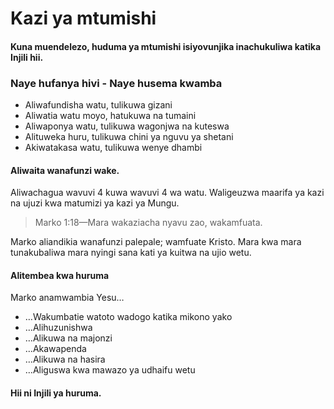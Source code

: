# Kazi ya mtumishi

#### Kuna muendelezo, huduma ya mtumishi isiyovunjika inachukuliwa katika Injili hii.

### Naye hufanya hivi - Naye husema kwamba

- Aliwafundisha watu, tulikuwa gizani
- Aliwatia watu moyo, hatukuwa na tumaini
- Aliwaponya watu, tulikuwa wagonjwa na kuteswa
- Alituweka huru, tulikuwa chini ya nguvu ya shetani
- Akiwatakasa watu, tulikuwa wenye dhambi

#### Aliwaita wanafunzi wake.

Aliwachagua wavuvi 4 kuwa wavuvi 4 wa watu. Waligeuzwa maarifa ya kazi na ujuzi kwa matumizi ya kazi ya Mungu.

> Marko 1:18&mdash;Mara wakaziacha nyavu zao, wakamfuata.

Marko aliandikia wanafunzi palepale; wamfuate Kristo. Mara kwa mara tunakubaliwa mara nyingi sana kati ya kuitwa na ujio wetu.

#### Alitembea kwa huruma

Marko anamwambia Yesu&hellip;

- &hellip;Wakumbatie watoto wadogo katika mikono yako
- &hellip;Alihuzunishwa
- &hellip;Alikuwa na majonzi
- &hellip;Akawapenda
- &hellip;Alikuwa na hasira
- &hellip;Aliguswa kwa mawazo ya udhaifu wetu

#### Hii ni Injili ya huruma.
